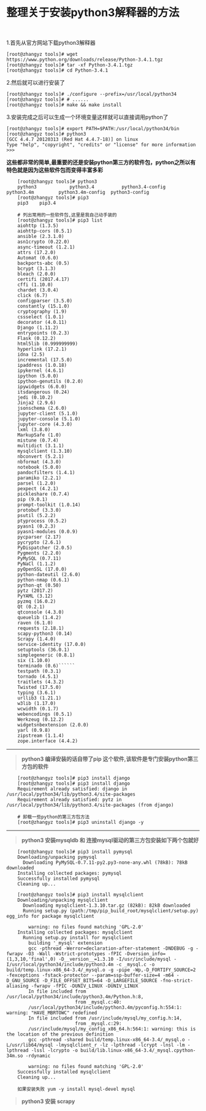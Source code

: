 # 整理关于安装python3解释器的方法

<br>

1.首先从官方网站下载python3解释器
```shell
[root@zhangyz tools]# wget https://www.python.org/downloads/release/Python-3.4.1.tgz 
[root@zhangyz tools]# tar -xf Python-3.4.1.tgz
[root@zhangyz tools]# cd Python-3.4.1
```

2.然后就可以进行安装了
```shell
[root@zhangyz tools]# ./configure --prefix=/usr/local/python34
[root@zhangyz tools]# # ......
[root@zhangyz tools]# make && make install
```

3.安装完成之后可以生成一个环境变量这样就可以直接调用python了
```shell
[root@zhangyz tools]# export PATH=$PATH:/usr/local/python34/bin
[root@zhangyz tools]# python3
[GCC 4.4.7 20120313 (Red Hat 4.4.7-18)] on linux
Type "help", "copyright", "credits" or "license" for more information
>>>
```

**这些都非常的简单,最重要的还是安装python第三方的软件包，python之所以有特色就是因为这些软件包而变得丰富多彩**
 
		[root@zhangyz tools]# python3
		python3            python3.4          python3.4-config   python3.4m         python3.4m-config  python3-config   
		[root@zhangyz tools]# pip3
		pip3    pip3.4  

		# 列出常用的一些软件包,这里是我自己动手装的
		[root@zhangyz tools]# pip3 list
		aiohttp (1.3.5)
		aiohttp-cors (0.5.1)
		ansible (2.3.1.0)
		asn1crypto (0.22.0)
		async-timeout (1.2.1)
		attrs (17.2.0)
		Automat (0.6.0)
		backports-abc (0.5)
		bcrypt (3.1.3)
		bleach (2.0.0)
		certifi (2017.4.17)
		cffi (1.10.0)
		chardet (3.0.4)
		click (6.7)
		configparser (3.5.0)
		constantly (15.1.0)
		cryptography (1.9)
		cssselect (1.0.1)
		decorator (4.0.11)
		Django (1.11.2)
		entrypoints (0.2.3)
		Flask (0.12.2)
		html5lib (0.999999999)
		hyperlink (17.2.1)
		idna (2.5)
		incremental (17.5.0)
		ipaddress (1.0.18)
		ipykernel (4.6.1)
		ipython (5.0.0)
		ipython-genutils (0.2.0)
		ipywidgets (6.0.0)
		itsdangerous (0.24)
		jedi (0.10.2)
		Jinja2 (2.9.6)
		jsonschema (2.6.0)
		jupyter-client (5.1.0)
		jupyter-console (5.1.0)
		jupyter-core (4.3.0)
		lxml (3.8.0)
		MarkupSafe (1.0)
		mistune (0.7.4)
		multidict (3.1.1)
		mysqlclient (1.3.10)
		nbconvert (5.2.1)
		nbformat (4.3.0)
		notebook (5.0.0)
		pandocfilters (1.4.1)
		paramiko (2.2.1)
		parsel (1.2.0)
		pexpect (4.2.1)
		pickleshare (0.7.4)
		pip (9.0.1)
		prompt-toolkit (1.0.14)
		protobuf (3.3.0)
		psutil (5.2.2)
		ptyprocess (0.5.2)
		pyasn1 (0.2.3)
		pyasn1-modules (0.0.9)
		pycparser (2.17)
		pycrypto (2.6.1)
		PyDispatcher (2.0.5)
		Pygments (2.2.0)
		PyMySQL (0.7.11)
		PyNaCl (1.1.2)
		pyOpenSSL (17.0.0)
		python-dateutil (2.6.0)
		python-nmap (0.6.1)
		python-qt (0.50)
		pytz (2017.2)
		PyYAML (3.12)
		pyzmq (16.0.2)
		Qt (0.2.1)
		qtconsole (4.3.0)
		queuelib (1.4.2)
		raven (6.1.0)
		requests (2.18.1)
		scapy-python3 (0.14)
		Scrapy (1.4.0)
		service-identity (17.0.0)
		setuptools (36.0.1)
		simplegeneric (0.8.1)
		six (1.10.0)
		terminado (0.6)``````
		testpath (0.3.1)
		tornado (4.5.1)
		traitlets (4.3.2)
		Twisted (17.5.0)
		typing (3.6.1)
		urllib3 (1.21.1)
		w3lib (1.17.0)
		wcwidth (0.1.7)
		webencodings (0.5.1)
		Werkzeug (0.12.2)
		widgetsnbextension (2.0.0)
		yarl (0.9.8)
		zipstream (1.1.4)
		zope.interface (4.4.2)



----------

 
> **python3 编译安装的话自带了pip 这个软件,该软件是专门安装python第三方包的软件**

		[root@zhangyz tools]# pip3 install django
		[root@zhangyz tools]# pip3 install django
		Requirement already satisfied: django in /usr/local/python34/lib/python3.4/site-packages
		Requirement already satisfied: pytz in /usr/local/python34/lib/python3.4/site-packages (from django)

		# 卸载一些python的第三方包方法		
		[root@zhangyz tools]# pip3 uninstall django -y


***


> **python3 安装mysqldb 和 连接mysql驱动的第三方包安装如下两个包就好**

		[root@zhangyz tools]# pip3 install pymysql
		Downloading/unpacking pymysql
		  Downloading PyMySQL-0.7.11-py2.py3-none-any.whl (78kB): 78kB downloaded
		Installing collected packages: pymysql
		Successfully installed pymysql
		Cleaning up...

		[root@zhangyz tools]# pip3 install mysqlclient
		Downloading/unpacking mysqlclient
		  Downloading mysqlclient-1.3.10.tar.gz (82kB): 82kB downloaded
		  Running setup.py (path:/tmp/pip_build_root/mysqlclient/setup.py) egg_info for package mysqlclient
    
		    warning: no files found matching 'GPL-2.0'
		Installing collected packages: mysqlclient
		  Running setup.py install for mysqlclient
		    building '_mysql' extension
		    gcc -pthread -Werror=declaration-after-statement -DNDEBUG -g -fwrapv -O3 -Wall -Wstrict-prototypes -fPIC -Dversion_info=(1,3,10,'final',0) -D__version__=1.3.10 -I/usr/include/mysql -I/usr/local/python34/include/python3.4m -c _mysql.c -o build/temp.linux-x86_64-3.4/_mysql.o -g -pipe -Wp,-D_FORTIFY_SOURCE=2 -fexceptions -fstack-protector --param=ssp-buffer-size=4 -m64 -D_GNU_SOURCE -D_FILE_OFFSET_BITS=64 -D_LARGEFILE_SOURCE -fno-strict-aliasing -fwrapv -fPIC -DUNIV_LINUX -DUNIV_LINUX
		    In file included from /usr/local/python34/include/python3.4m/Python.h:8,
		                     from _mysql.c:40:
		    /usr/local/python34/include/python3.4m/pyconfig.h:554:1: warning: "HAVE_MBRTOWC" redefined
		    In file included from /usr/include/mysql/my_config.h:14,
		                     from _mysql.c:29:
		    /usr/include/mysql/my_config_x86_64.h:564:1: warning: this is the location of the previous definition
		    gcc -pthread -shared build/temp.linux-x86_64-3.4/_mysql.o -L/usr/lib64/mysql -lmysqlclient_r -lz -lpthread -lcrypt -lnsl -lm -lpthread -lssl -lcrypto -o build/lib.linux-x86_64-3.4/_mysql.cpython-34m.so -rdynamic
		    
		    warning: no files found matching 'GPL-2.0'
		Successfully installed mysqlclient
		Cleaning up...

		如果安装失败 yum -y install mysql-devel mysql



> **python3 安装 scrapy**
		
